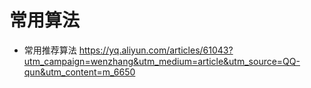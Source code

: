 # 常用算法

- 常用推荐算法
<https://yq.aliyun.com/articles/61043?utm_campaign=wenzhang&utm_medium=article&utm_source=QQ-qun&utm_content=m_6650>
